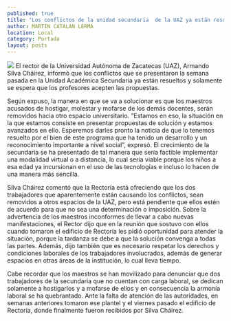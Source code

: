 ```yaml
---
published: true
title: "Los conflictos de la unidad secundaria  de la UAZ ya están resueltos: Silva "
author: MARTIN CATALAN LERMA
location: Local
category: Portada
layout: posts
---
```


![](http://i.imgur.com/qy3MDhcm.jpg)
El rector de la Universidad Autónoma de Zacatecas (UAZ), Armando Silva Cháirez, informó que los conflictos que se presentaron la semana pasada en la Unidad Académica Secundaria ya están resueltos y solamente se espera que los profesores acepten las propuestas.

Según expuso, la manera en que se va a solucionar es que los maestros acusados de hostigar, molestar y mofarse de los demás docentes, serán removidos hacia otro espacio universitario.
“Estamos en eso, la situación en la que estamos consiste en presentar propuestas de solución y estamos avanzados en ello. Esperemos darles pronto la noticia de que lo tenemos resuelto por el bien de este programa que ha tenido un desarrollo y un reconocimiento importante a nivel social”, expresó.
El crecimiento de la secundaria se ha presentado de tal manera que sería factible implementar una modalidad virtual o a distancia, lo cual sería viable porque los niños a esa edad ya incursionan en el uso de las tecnologías e incluso lo hacen de una manera más sencilla.

Silva Cháirez comentó que la Rectoría está ofreciendo que los dos trabajadores que aparentemente están causando los conflictos, sean removidos a otros espacios de la UAZ, pero está pendiente que ellos estén de acuerdo para que no sea una determinación o imposición.
Sobre la advertencia de los maestros inconformes de llevar a cabo nuevas manifestaciones, el Rector dijo que en la reunión que sostuvo con ellos cuando tomaron el edificio de Rectoría les pidió oportunidad para atender la situación, porque la tardanza se debe a que la solución convenga a todas las partes.
Además, dijo también que es necesario respetar los derechos y condiciones laborales de los trabajadores involucrados, además de generar espacios en otras áreas de la institución, lo cual lleva tiempo.

Cabe recordar que los maestros se han movilizado para denunciar que dos trabajadores de la secundaria que no cuentan con carga laboral, se dedican solamente a hostigarlos y a mofarse de ellos y en consecuencia la armonía laboral se ha quebrantado. Ante la falta de atención de las autoridades, en semanas anteriores tomaron ese plantel y el viernes pasado el edificio de Rectoría, donde finalmente fueron recibidos por Silva Cháirez. 
